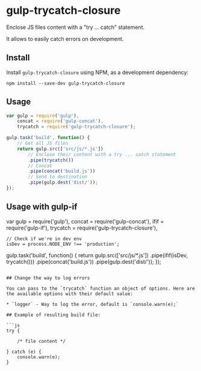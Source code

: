 # gulp-trycatch-closure

Enclose JS files content with a "try ... catch" statement.

It allows to easily catch errors on development.

## Install

Install `gulp-trycatch-closure` using NPM, as a development dependency:

```shell
npm install --save-dev gulp-trycatch-closure
```

## Usage

```js
var gulp = require('gulp'),
    concat = require('gulp-concat'),
    trycatch = require('gulp-trycatch-closure');

gulp.task('build', function() {
    // Get all JS files
    return gulp.src(['src/js/*.js'])
        // Enclose their content with a try ... catch statement
        .pipe(trycatch())
        // Concat
        .pipe(concat('build.js'))
        // Send to destination
        .pipe(gulp.dest('dist/'));
});
```

## Usage with gulp-if

var gulp = require('gulp'),
    concat = require('gulp-concat'),
    ifif = require('gulp-if'),
    trycatch = require('gulp-trycatch-closure'),

    // Check if we're in dev env
    isDev = process.NODE_ENV !== 'production';

gulp.task('build', function() {
    return gulp.src(['src/js/*.js'])
        .pipe(ifif(isDev, trycatch()))
        .pipe(concat('build.js'))
        .pipe(gulp.dest('dist/'));
});
```

## Change the way to log errors

You can pass to the `trycatch` function an object of options. Here are the available options with their default value:

* `logger` - Way to log the error, default is `console.warn(e);`

## Example of resulting build file:

```js
try {
  
    /* file content */

} catch (e) {
    console.warn(e);
}
```
